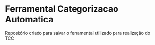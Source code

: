 # Ferramental Categorizacao Automatica
 Repositório criado para salvar o ferramental utilizado para realização do TCC

